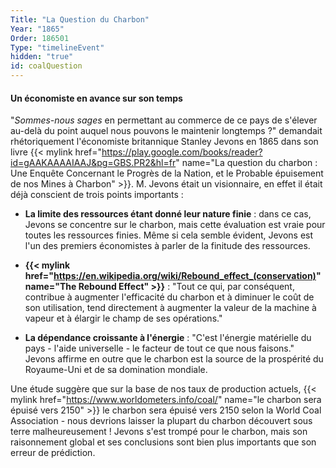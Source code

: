 ```yaml
---
Title: "La Question du Charbon"
Year: "1865"
Order: 186501
Type: "timelineEvent"
hidden: "true"
id: coalQuestion
---
```


#### Un économiste en avance sur son temps

"*Sommes-nous sages* en permettant au commerce de ce pays de s'élever au-delà du point auquel nous pouvons le maintenir longtemps ?" demandait rhétoriquement l'économiste britannique Stanley Jevons en 1865 dans son livre {{< mylink href="https://play.google.com/books/reader?id=gAAKAAAAIAAJ&pg=GBS.PR2&hl=fr" name="La question du charbon : Une Enquête Concernant le Progrès de la Nation, et le Probable épuisement de nos Mines à Charbon" >}}. M. Jevons était un visionnaire, en effet il était déjà conscient de trois points importants :

- **La limite des ressources étant donné leur nature finie** : dans ce cas, Jevons se concentre sur le charbon, mais cette évaluation est vraie pour toutes les ressources finies. Même si cela semble évident, Jevons est l'un des premiers économistes à parler de la finitude des ressources.

- **{{< mylink href="https://en.wikipedia.org/wiki/Rebound_effect_(conservation)" name="The Rebound Effect" >}}** : "Tout ce qui, par conséquent, contribue à augmenter l'efficacité du charbon et à diminuer le coût de son utilisation, tend directement à augmenter la valeur de la machine à vapeur et à élargir le champ de ses opérations."

- **La dépendance croissante à l'énergie** : "C'est l'énergie matérielle du pays - l'aide universelle - le facteur de tout ce que nous faisons." Jevons affirme en outre que le charbon est la source de la prospérité du Royaume-Uni et de sa domination mondiale.

Une étude suggère que sur la base de nos taux de production actuels, {{< mylink href="https://www.worldometers.info/coal/" name="le charbon sera épuisé vers 2150" >}} le charbon sera épuisé vers 2150 selon la World Coal Association - nous devrions laisser la plupart du charbon découvert sous terre malheureusement ! Jevons s'est trompé pour le charbon, mais son raisonnement global et ses conclusions sont bien plus importants que son erreur de prédiction.